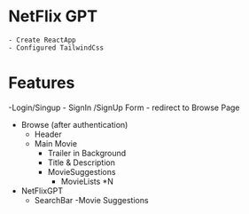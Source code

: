 # NetFlix GPT

    - Create ReactApp
    - Configured TailwindCss
    




# Features
-Login/Singup
    -  SignIn /SignUp Form
    -  redirect to Browse Page
- Browse (after authentication)
    -   Header
    -   Main Movie
        -  Trailer in Background
        -  Title & Description
        -  MovieSuggestions
            - MovieLists *N
- NetFlixGPT
    - SearchBar
    -Movie Suggestions